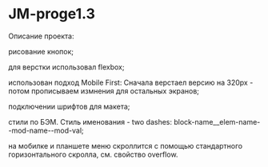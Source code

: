 # JM-proge1.3
Описание проекта:

pисование кнопок;

для верстки использовал flexbox;

использован подход Mobile First: Сначала верстаел версию на 320px - потом прописываем измнения для остальных экранов;

подключении шрифтов для макета;

стили по БЭМ. Стиль именования - two dashes: block-name__elem-name--mod-name--mod-val;

на мобилке и планшете меню скроллится с помощью стандартного горизонтального скролла, см. свойство overflow.
